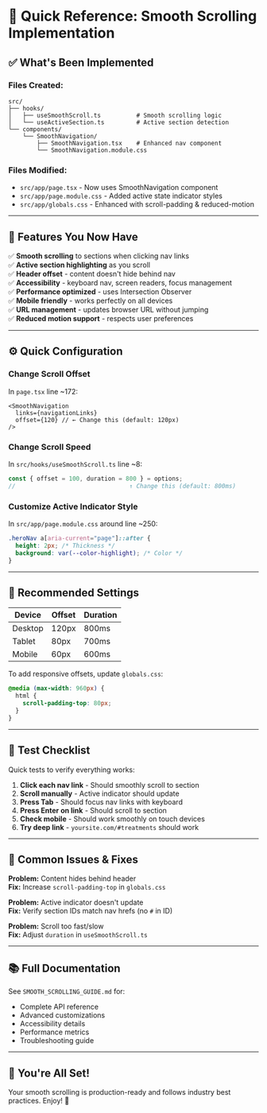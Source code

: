 # 🚀 Quick Reference: Smooth Scrolling Implementation

## ✅ What's Been Implemented

### Files Created:

```
src/
├── hooks/
│   ├── useSmoothScroll.ts          # Smooth scrolling logic
│   └── useActiveSection.ts         # Active section detection
└── components/
    └── SmoothNavigation/
        ├── SmoothNavigation.tsx    # Enhanced nav component
        └── SmoothNavigation.module.css
```

### Files Modified:

- `src/app/page.tsx` - Now uses SmoothNavigation component
- `src/app/page.module.css` - Added active state indicator styles
- `src/app/globals.css` - Enhanced with scroll-padding & reduced-motion

---

## 🎯 Features You Now Have

✅ **Smooth scrolling** to sections when clicking nav links  
✅ **Active section highlighting** as you scroll  
✅ **Header offset** - content doesn't hide behind nav  
✅ **Accessibility** - keyboard nav, screen readers, focus management  
✅ **Performance optimized** - uses Intersection Observer  
✅ **Mobile friendly** - works perfectly on all devices  
✅ **URL management** - updates browser URL without jumping  
✅ **Reduced motion support** - respects user preferences

---

## ⚙️ Quick Configuration

### Change Scroll Offset

In `page.tsx` line ~172:

```tsx
<SmoothNavigation
  links={navigationLinks}
  offset={120} // ← Change this (default: 120px)
/>
```

### Change Scroll Speed

In `src/hooks/useSmoothScroll.ts` line ~8:

```typescript
const { offset = 100, duration = 800 } = options;
//                                ↑ Change this (default: 800ms)
```

### Customize Active Indicator Style

In `src/app/page.module.css` around line ~250:

```css
.heroNav a[aria-current="page"]::after {
  height: 2px; /* Thickness */
  background: var(--color-highlight); /* Color */
}
```

---

## 📱 Recommended Settings

| Device  | Offset | Duration |
| ------- | ------ | -------- |
| Desktop | 120px  | 800ms    |
| Tablet  | 80px   | 700ms    |
| Mobile  | 60px   | 600ms    |

To add responsive offsets, update `globals.css`:

```css
@media (max-width: 960px) {
  html {
    scroll-padding-top: 80px;
  }
}
```

---

## 🧪 Test Checklist

Quick tests to verify everything works:

1. **Click each nav link** - Should smoothly scroll to section
2. **Scroll manually** - Active indicator should update
3. **Press Tab** - Should focus nav links with keyboard
4. **Press Enter on link** - Should scroll to section
5. **Check mobile** - Should work smoothly on touch devices
6. **Try deep link** - `yoursite.com/#treatments` should work

---

## 🐛 Common Issues & Fixes

**Problem:** Content hides behind header  
**Fix:** Increase `scroll-padding-top` in `globals.css`

**Problem:** Active indicator doesn't update  
**Fix:** Verify section IDs match nav hrefs (no `#` in ID)

**Problem:** Scroll too fast/slow  
**Fix:** Adjust `duration` in `useSmoothScroll.ts`

---

## 📚 Full Documentation

See `SMOOTH_SCROLLING_GUIDE.md` for:

- Complete API reference
- Advanced customizations
- Accessibility details
- Performance metrics
- Troubleshooting guide

---

## 🎉 You're All Set!

Your smooth scrolling is production-ready and follows industry best practices. Enjoy! 🚀
